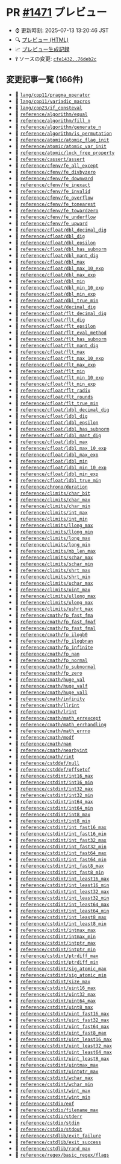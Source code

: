 # PR [\#1471](https://github.com/cpprefjp/site/pull/1471) プレビュー
- &#x231a; 更新時刻: 2025-07-13 13:20:46 JST
- &#x1f50d; [プレビュー (HTML)](https://cpprefjp.github.io/site/gen/pull/1471)
- &#x1f4c8; [プレビュー生成記録](https://github.com/cpprefjp/site/actions?query=event%3Apull_request_target+branch%3Afix-define-style)
- **&#x2AEF;** ソースの変更: [`cfe1432..76deb2c`](https://github.com/cpprefjp/site/compare/cfe143235a01e9c082afc75a97b106af47d465ad..76deb2cb11b4e2c0504d6c4dea937dd8440d5fb4)

## 変更記事一覧 (166件)

- &#x1f4dd; [`lang/cpp11/pragma_operator`](https://cpprefjp.github.io/site/gen/pull/1471/lang/cpp11/pragma_operator.html)
- &#x1f4dd; [`lang/cpp11/variadic_macros`](https://cpprefjp.github.io/site/gen/pull/1471/lang/cpp11/variadic_macros.html)
- &#x1f4dd; [`lang/cpp23/if_consteval`](https://cpprefjp.github.io/site/gen/pull/1471/lang/cpp23/if_consteval.html)
- &#x1f4dd; [`reference/algorithm/equal`](https://cpprefjp.github.io/site/gen/pull/1471/reference/algorithm/equal.html)
- &#x1f4dd; [`reference/algorithm/fill_n`](https://cpprefjp.github.io/site/gen/pull/1471/reference/algorithm/fill_n.html)
- &#x1f4dd; [`reference/algorithm/generate_n`](https://cpprefjp.github.io/site/gen/pull/1471/reference/algorithm/generate_n.html)
- &#x1f4dd; [`reference/algorithm/is_permutation`](https://cpprefjp.github.io/site/gen/pull/1471/reference/algorithm/is_permutation.html)
- &#x1f4dd; [`reference/atomic/atomic_flag_init`](https://cpprefjp.github.io/site/gen/pull/1471/reference/atomic/atomic_flag_init.html)
- &#x1f4dd; [`reference/atomic/atomic_var_init`](https://cpprefjp.github.io/site/gen/pull/1471/reference/atomic/atomic_var_init.html)
- &#x1f4dd; [`reference/atomic/lock_free_property`](https://cpprefjp.github.io/site/gen/pull/1471/reference/atomic/lock_free_property.html)
- &#x1f4dd; [`reference/cassert/assert`](https://cpprefjp.github.io/site/gen/pull/1471/reference/cassert/assert.html)
- &#x1f4dd; [`reference/cfenv/fe_all_except`](https://cpprefjp.github.io/site/gen/pull/1471/reference/cfenv/fe_all_except.html)
- &#x1f4dd; [`reference/cfenv/fe_divbyzero`](https://cpprefjp.github.io/site/gen/pull/1471/reference/cfenv/fe_divbyzero.html)
- &#x1f4dd; [`reference/cfenv/fe_downward`](https://cpprefjp.github.io/site/gen/pull/1471/reference/cfenv/fe_downward.html)
- &#x1f4dd; [`reference/cfenv/fe_inexact`](https://cpprefjp.github.io/site/gen/pull/1471/reference/cfenv/fe_inexact.html)
- &#x1f4dd; [`reference/cfenv/fe_invalid`](https://cpprefjp.github.io/site/gen/pull/1471/reference/cfenv/fe_invalid.html)
- &#x1f4dd; [`reference/cfenv/fe_overflow`](https://cpprefjp.github.io/site/gen/pull/1471/reference/cfenv/fe_overflow.html)
- &#x1f4dd; [`reference/cfenv/fe_tonearest`](https://cpprefjp.github.io/site/gen/pull/1471/reference/cfenv/fe_tonearest.html)
- &#x1f4dd; [`reference/cfenv/fe_towardzero`](https://cpprefjp.github.io/site/gen/pull/1471/reference/cfenv/fe_towardzero.html)
- &#x1f4dd; [`reference/cfenv/fe_underflow`](https://cpprefjp.github.io/site/gen/pull/1471/reference/cfenv/fe_underflow.html)
- &#x1f4dd; [`reference/cfenv/fe_upward`](https://cpprefjp.github.io/site/gen/pull/1471/reference/cfenv/fe_upward.html)
- &#x1f4dd; [`reference/cfloat/dbl_decimal_dig`](https://cpprefjp.github.io/site/gen/pull/1471/reference/cfloat/dbl_decimal_dig.html)
- &#x1f4dd; [`reference/cfloat/dbl_dig`](https://cpprefjp.github.io/site/gen/pull/1471/reference/cfloat/dbl_dig.html)
- &#x1f4dd; [`reference/cfloat/dbl_epsilon`](https://cpprefjp.github.io/site/gen/pull/1471/reference/cfloat/dbl_epsilon.html)
- &#x1f4dd; [`reference/cfloat/dbl_has_subnorm`](https://cpprefjp.github.io/site/gen/pull/1471/reference/cfloat/dbl_has_subnorm.html)
- &#x1f4dd; [`reference/cfloat/dbl_mant_dig`](https://cpprefjp.github.io/site/gen/pull/1471/reference/cfloat/dbl_mant_dig.html)
- &#x1f4dd; [`reference/cfloat/dbl_max`](https://cpprefjp.github.io/site/gen/pull/1471/reference/cfloat/dbl_max.html)
- &#x1f4dd; [`reference/cfloat/dbl_max_10_exp`](https://cpprefjp.github.io/site/gen/pull/1471/reference/cfloat/dbl_max_10_exp.html)
- &#x1f4dd; [`reference/cfloat/dbl_max_exp`](https://cpprefjp.github.io/site/gen/pull/1471/reference/cfloat/dbl_max_exp.html)
- &#x1f4dd; [`reference/cfloat/dbl_min`](https://cpprefjp.github.io/site/gen/pull/1471/reference/cfloat/dbl_min.html)
- &#x1f4dd; [`reference/cfloat/dbl_min_10_exp`](https://cpprefjp.github.io/site/gen/pull/1471/reference/cfloat/dbl_min_10_exp.html)
- &#x1f4dd; [`reference/cfloat/dbl_min_exp`](https://cpprefjp.github.io/site/gen/pull/1471/reference/cfloat/dbl_min_exp.html)
- &#x1f4dd; [`reference/cfloat/dbl_true_min`](https://cpprefjp.github.io/site/gen/pull/1471/reference/cfloat/dbl_true_min.html)
- &#x1f4dd; [`reference/cfloat/decimal_dig`](https://cpprefjp.github.io/site/gen/pull/1471/reference/cfloat/decimal_dig.html)
- &#x1f4dd; [`reference/cfloat/flt_decimal_dig`](https://cpprefjp.github.io/site/gen/pull/1471/reference/cfloat/flt_decimal_dig.html)
- &#x1f4dd; [`reference/cfloat/flt_dig`](https://cpprefjp.github.io/site/gen/pull/1471/reference/cfloat/flt_dig.html)
- &#x1f4dd; [`reference/cfloat/flt_epsilon`](https://cpprefjp.github.io/site/gen/pull/1471/reference/cfloat/flt_epsilon.html)
- &#x1f4dd; [`reference/cfloat/flt_eval_method`](https://cpprefjp.github.io/site/gen/pull/1471/reference/cfloat/flt_eval_method.html)
- &#x1f4dd; [`reference/cfloat/flt_has_subnorm`](https://cpprefjp.github.io/site/gen/pull/1471/reference/cfloat/flt_has_subnorm.html)
- &#x1f4dd; [`reference/cfloat/flt_mant_dig`](https://cpprefjp.github.io/site/gen/pull/1471/reference/cfloat/flt_mant_dig.html)
- &#x1f4dd; [`reference/cfloat/flt_max`](https://cpprefjp.github.io/site/gen/pull/1471/reference/cfloat/flt_max.html)
- &#x1f4dd; [`reference/cfloat/flt_max_10_exp`](https://cpprefjp.github.io/site/gen/pull/1471/reference/cfloat/flt_max_10_exp.html)
- &#x1f4dd; [`reference/cfloat/flt_max_exp`](https://cpprefjp.github.io/site/gen/pull/1471/reference/cfloat/flt_max_exp.html)
- &#x1f4dd; [`reference/cfloat/flt_min`](https://cpprefjp.github.io/site/gen/pull/1471/reference/cfloat/flt_min.html)
- &#x1f4dd; [`reference/cfloat/flt_min_10_exp`](https://cpprefjp.github.io/site/gen/pull/1471/reference/cfloat/flt_min_10_exp.html)
- &#x1f4dd; [`reference/cfloat/flt_min_exp`](https://cpprefjp.github.io/site/gen/pull/1471/reference/cfloat/flt_min_exp.html)
- &#x1f4dd; [`reference/cfloat/flt_radix`](https://cpprefjp.github.io/site/gen/pull/1471/reference/cfloat/flt_radix.html)
- &#x1f4dd; [`reference/cfloat/flt_rounds`](https://cpprefjp.github.io/site/gen/pull/1471/reference/cfloat/flt_rounds.html)
- &#x1f4dd; [`reference/cfloat/flt_true_min`](https://cpprefjp.github.io/site/gen/pull/1471/reference/cfloat/flt_true_min.html)
- &#x1f4dd; [`reference/cfloat/ldbl_decimal_dig`](https://cpprefjp.github.io/site/gen/pull/1471/reference/cfloat/ldbl_decimal_dig.html)
- &#x1f4dd; [`reference/cfloat/ldbl_dig`](https://cpprefjp.github.io/site/gen/pull/1471/reference/cfloat/ldbl_dig.html)
- &#x1f4dd; [`reference/cfloat/ldbl_epsilon`](https://cpprefjp.github.io/site/gen/pull/1471/reference/cfloat/ldbl_epsilon.html)
- &#x1f4dd; [`reference/cfloat/ldbl_has_subnorm`](https://cpprefjp.github.io/site/gen/pull/1471/reference/cfloat/ldbl_has_subnorm.html)
- &#x1f4dd; [`reference/cfloat/ldbl_mant_dig`](https://cpprefjp.github.io/site/gen/pull/1471/reference/cfloat/ldbl_mant_dig.html)
- &#x1f4dd; [`reference/cfloat/ldbl_max`](https://cpprefjp.github.io/site/gen/pull/1471/reference/cfloat/ldbl_max.html)
- &#x1f4dd; [`reference/cfloat/ldbl_max_10_exp`](https://cpprefjp.github.io/site/gen/pull/1471/reference/cfloat/ldbl_max_10_exp.html)
- &#x1f4dd; [`reference/cfloat/ldbl_max_exp`](https://cpprefjp.github.io/site/gen/pull/1471/reference/cfloat/ldbl_max_exp.html)
- &#x1f4dd; [`reference/cfloat/ldbl_min`](https://cpprefjp.github.io/site/gen/pull/1471/reference/cfloat/ldbl_min.html)
- &#x1f4dd; [`reference/cfloat/ldbl_min_10_exp`](https://cpprefjp.github.io/site/gen/pull/1471/reference/cfloat/ldbl_min_10_exp.html)
- &#x1f4dd; [`reference/cfloat/ldbl_min_exp`](https://cpprefjp.github.io/site/gen/pull/1471/reference/cfloat/ldbl_min_exp.html)
- &#x1f4dd; [`reference/cfloat/ldbl_true_min`](https://cpprefjp.github.io/site/gen/pull/1471/reference/cfloat/ldbl_true_min.html)
- &#x1f4dd; [`reference/chrono/duration`](https://cpprefjp.github.io/site/gen/pull/1471/reference/chrono/duration.html)
- &#x1f4dd; [`reference/climits/char_bit`](https://cpprefjp.github.io/site/gen/pull/1471/reference/climits/char_bit.html)
- &#x1f4dd; [`reference/climits/char_max`](https://cpprefjp.github.io/site/gen/pull/1471/reference/climits/char_max.html)
- &#x1f4dd; [`reference/climits/char_min`](https://cpprefjp.github.io/site/gen/pull/1471/reference/climits/char_min.html)
- &#x1f4dd; [`reference/climits/int_max`](https://cpprefjp.github.io/site/gen/pull/1471/reference/climits/int_max.html)
- &#x1f4dd; [`reference/climits/int_min`](https://cpprefjp.github.io/site/gen/pull/1471/reference/climits/int_min.html)
- &#x1f4dd; [`reference/climits/llong_max`](https://cpprefjp.github.io/site/gen/pull/1471/reference/climits/llong_max.html)
- &#x1f4dd; [`reference/climits/llong_min`](https://cpprefjp.github.io/site/gen/pull/1471/reference/climits/llong_min.html)
- &#x1f4dd; [`reference/climits/long_max`](https://cpprefjp.github.io/site/gen/pull/1471/reference/climits/long_max.html)
- &#x1f4dd; [`reference/climits/long_min`](https://cpprefjp.github.io/site/gen/pull/1471/reference/climits/long_min.html)
- &#x1f4dd; [`reference/climits/mb_len_max`](https://cpprefjp.github.io/site/gen/pull/1471/reference/climits/mb_len_max.html)
- &#x1f4dd; [`reference/climits/schar_max`](https://cpprefjp.github.io/site/gen/pull/1471/reference/climits/schar_max.html)
- &#x1f4dd; [`reference/climits/schar_min`](https://cpprefjp.github.io/site/gen/pull/1471/reference/climits/schar_min.html)
- &#x1f4dd; [`reference/climits/shrt_max`](https://cpprefjp.github.io/site/gen/pull/1471/reference/climits/shrt_max.html)
- &#x1f4dd; [`reference/climits/shrt_min`](https://cpprefjp.github.io/site/gen/pull/1471/reference/climits/shrt_min.html)
- &#x1f4dd; [`reference/climits/uchar_max`](https://cpprefjp.github.io/site/gen/pull/1471/reference/climits/uchar_max.html)
- &#x1f4dd; [`reference/climits/uint_max`](https://cpprefjp.github.io/site/gen/pull/1471/reference/climits/uint_max.html)
- &#x1f4dd; [`reference/climits/ullong_max`](https://cpprefjp.github.io/site/gen/pull/1471/reference/climits/ullong_max.html)
- &#x1f4dd; [`reference/climits/ulong_max`](https://cpprefjp.github.io/site/gen/pull/1471/reference/climits/ulong_max.html)
- &#x1f4dd; [`reference/climits/ushrt_max`](https://cpprefjp.github.io/site/gen/pull/1471/reference/climits/ushrt_max.html)
- &#x1f4dd; [`reference/cmath/fp_fast_fma`](https://cpprefjp.github.io/site/gen/pull/1471/reference/cmath/fp_fast_fma.html)
- &#x1f4dd; [`reference/cmath/fp_fast_fmaf`](https://cpprefjp.github.io/site/gen/pull/1471/reference/cmath/fp_fast_fmaf.html)
- &#x1f4dd; [`reference/cmath/fp_fast_fmal`](https://cpprefjp.github.io/site/gen/pull/1471/reference/cmath/fp_fast_fmal.html)
- &#x1f4dd; [`reference/cmath/fp_ilogb0`](https://cpprefjp.github.io/site/gen/pull/1471/reference/cmath/fp_ilogb0.html)
- &#x1f4dd; [`reference/cmath/fp_ilogbnan`](https://cpprefjp.github.io/site/gen/pull/1471/reference/cmath/fp_ilogbnan.html)
- &#x1f4dd; [`reference/cmath/fp_infinite`](https://cpprefjp.github.io/site/gen/pull/1471/reference/cmath/fp_infinite.html)
- &#x1f4dd; [`reference/cmath/fp_nan`](https://cpprefjp.github.io/site/gen/pull/1471/reference/cmath/fp_nan.html)
- &#x1f4dd; [`reference/cmath/fp_normal`](https://cpprefjp.github.io/site/gen/pull/1471/reference/cmath/fp_normal.html)
- &#x1f4dd; [`reference/cmath/fp_subnormal`](https://cpprefjp.github.io/site/gen/pull/1471/reference/cmath/fp_subnormal.html)
- &#x1f4dd; [`reference/cmath/fp_zero`](https://cpprefjp.github.io/site/gen/pull/1471/reference/cmath/fp_zero.html)
- &#x1f4dd; [`reference/cmath/huge_val`](https://cpprefjp.github.io/site/gen/pull/1471/reference/cmath/huge_val.html)
- &#x1f4dd; [`reference/cmath/huge_valf`](https://cpprefjp.github.io/site/gen/pull/1471/reference/cmath/huge_valf.html)
- &#x1f4dd; [`reference/cmath/huge_vall`](https://cpprefjp.github.io/site/gen/pull/1471/reference/cmath/huge_vall.html)
- &#x1f4dd; [`reference/cmath/infinity`](https://cpprefjp.github.io/site/gen/pull/1471/reference/cmath/infinity.html)
- &#x1f4dd; [`reference/cmath/llrint`](https://cpprefjp.github.io/site/gen/pull/1471/reference/cmath/llrint.html)
- &#x1f4dd; [`reference/cmath/lrint`](https://cpprefjp.github.io/site/gen/pull/1471/reference/cmath/lrint.html)
- &#x1f4dd; [`reference/cmath/math_errexcept`](https://cpprefjp.github.io/site/gen/pull/1471/reference/cmath/math_errexcept.html)
- &#x1f4dd; [`reference/cmath/math_errhandling`](https://cpprefjp.github.io/site/gen/pull/1471/reference/cmath/math_errhandling.html)
- &#x1f4dd; [`reference/cmath/math_errno`](https://cpprefjp.github.io/site/gen/pull/1471/reference/cmath/math_errno.html)
- &#x1f4dd; [`reference/cmath/modf`](https://cpprefjp.github.io/site/gen/pull/1471/reference/cmath/modf.html)
- &#x1f4dd; [`reference/cmath/nan`](https://cpprefjp.github.io/site/gen/pull/1471/reference/cmath/nan.html)
- &#x1f4dd; [`reference/cmath/nearbyint`](https://cpprefjp.github.io/site/gen/pull/1471/reference/cmath/nearbyint.html)
- &#x1f4dd; [`reference/cmath/rint`](https://cpprefjp.github.io/site/gen/pull/1471/reference/cmath/rint.html)
- &#x1f4dd; [`reference/cstddef/null`](https://cpprefjp.github.io/site/gen/pull/1471/reference/cstddef/null.html)
- &#x1f4dd; [`reference/cstddef/offsetof`](https://cpprefjp.github.io/site/gen/pull/1471/reference/cstddef/offsetof.html)
- &#x1f4dd; [`reference/cstdint/int16_max`](https://cpprefjp.github.io/site/gen/pull/1471/reference/cstdint/int16_max.html)
- &#x1f4dd; [`reference/cstdint/int16_min`](https://cpprefjp.github.io/site/gen/pull/1471/reference/cstdint/int16_min.html)
- &#x1f4dd; [`reference/cstdint/int32_max`](https://cpprefjp.github.io/site/gen/pull/1471/reference/cstdint/int32_max.html)
- &#x1f4dd; [`reference/cstdint/int32_min`](https://cpprefjp.github.io/site/gen/pull/1471/reference/cstdint/int32_min.html)
- &#x1f4dd; [`reference/cstdint/int64_max`](https://cpprefjp.github.io/site/gen/pull/1471/reference/cstdint/int64_max.html)
- &#x1f4dd; [`reference/cstdint/int64_min`](https://cpprefjp.github.io/site/gen/pull/1471/reference/cstdint/int64_min.html)
- &#x1f4dd; [`reference/cstdint/int8_max`](https://cpprefjp.github.io/site/gen/pull/1471/reference/cstdint/int8_max.html)
- &#x1f4dd; [`reference/cstdint/int8_min`](https://cpprefjp.github.io/site/gen/pull/1471/reference/cstdint/int8_min.html)
- &#x1f4dd; [`reference/cstdint/int_fast16_max`](https://cpprefjp.github.io/site/gen/pull/1471/reference/cstdint/int_fast16_max.html)
- &#x1f4dd; [`reference/cstdint/int_fast16_min`](https://cpprefjp.github.io/site/gen/pull/1471/reference/cstdint/int_fast16_min.html)
- &#x1f4dd; [`reference/cstdint/int_fast32_max`](https://cpprefjp.github.io/site/gen/pull/1471/reference/cstdint/int_fast32_max.html)
- &#x1f4dd; [`reference/cstdint/int_fast32_min`](https://cpprefjp.github.io/site/gen/pull/1471/reference/cstdint/int_fast32_min.html)
- &#x1f4dd; [`reference/cstdint/int_fast64_max`](https://cpprefjp.github.io/site/gen/pull/1471/reference/cstdint/int_fast64_max.html)
- &#x1f4dd; [`reference/cstdint/int_fast64_min`](https://cpprefjp.github.io/site/gen/pull/1471/reference/cstdint/int_fast64_min.html)
- &#x1f4dd; [`reference/cstdint/int_fast8_max`](https://cpprefjp.github.io/site/gen/pull/1471/reference/cstdint/int_fast8_max.html)
- &#x1f4dd; [`reference/cstdint/int_fast8_min`](https://cpprefjp.github.io/site/gen/pull/1471/reference/cstdint/int_fast8_min.html)
- &#x1f4dd; [`reference/cstdint/int_least16_max`](https://cpprefjp.github.io/site/gen/pull/1471/reference/cstdint/int_least16_max.html)
- &#x1f4dd; [`reference/cstdint/int_least16_min`](https://cpprefjp.github.io/site/gen/pull/1471/reference/cstdint/int_least16_min.html)
- &#x1f4dd; [`reference/cstdint/int_least32_max`](https://cpprefjp.github.io/site/gen/pull/1471/reference/cstdint/int_least32_max.html)
- &#x1f4dd; [`reference/cstdint/int_least32_min`](https://cpprefjp.github.io/site/gen/pull/1471/reference/cstdint/int_least32_min.html)
- &#x1f4dd; [`reference/cstdint/int_least64_max`](https://cpprefjp.github.io/site/gen/pull/1471/reference/cstdint/int_least64_max.html)
- &#x1f4dd; [`reference/cstdint/int_least64_min`](https://cpprefjp.github.io/site/gen/pull/1471/reference/cstdint/int_least64_min.html)
- &#x1f4dd; [`reference/cstdint/int_least8_max`](https://cpprefjp.github.io/site/gen/pull/1471/reference/cstdint/int_least8_max.html)
- &#x1f4dd; [`reference/cstdint/int_least8_min`](https://cpprefjp.github.io/site/gen/pull/1471/reference/cstdint/int_least8_min.html)
- &#x1f4dd; [`reference/cstdint/intmax_max`](https://cpprefjp.github.io/site/gen/pull/1471/reference/cstdint/intmax_max.html)
- &#x1f4dd; [`reference/cstdint/intmax_min`](https://cpprefjp.github.io/site/gen/pull/1471/reference/cstdint/intmax_min.html)
- &#x1f4dd; [`reference/cstdint/intptr_max`](https://cpprefjp.github.io/site/gen/pull/1471/reference/cstdint/intptr_max.html)
- &#x1f4dd; [`reference/cstdint/intptr_min`](https://cpprefjp.github.io/site/gen/pull/1471/reference/cstdint/intptr_min.html)
- &#x1f4dd; [`reference/cstdint/ptrdiff_max`](https://cpprefjp.github.io/site/gen/pull/1471/reference/cstdint/ptrdiff_max.html)
- &#x1f4dd; [`reference/cstdint/ptrdiff_min`](https://cpprefjp.github.io/site/gen/pull/1471/reference/cstdint/ptrdiff_min.html)
- &#x1f4dd; [`reference/cstdint/sig_atomic_max`](https://cpprefjp.github.io/site/gen/pull/1471/reference/cstdint/sig_atomic_max.html)
- &#x1f4dd; [`reference/cstdint/sig_atomic_min`](https://cpprefjp.github.io/site/gen/pull/1471/reference/cstdint/sig_atomic_min.html)
- &#x1f4dd; [`reference/cstdint/size_max`](https://cpprefjp.github.io/site/gen/pull/1471/reference/cstdint/size_max.html)
- &#x1f4dd; [`reference/cstdint/uint16_max`](https://cpprefjp.github.io/site/gen/pull/1471/reference/cstdint/uint16_max.html)
- &#x1f4dd; [`reference/cstdint/uint32_max`](https://cpprefjp.github.io/site/gen/pull/1471/reference/cstdint/uint32_max.html)
- &#x1f4dd; [`reference/cstdint/uint64_max`](https://cpprefjp.github.io/site/gen/pull/1471/reference/cstdint/uint64_max.html)
- &#x1f4dd; [`reference/cstdint/uint8_max`](https://cpprefjp.github.io/site/gen/pull/1471/reference/cstdint/uint8_max.html)
- &#x1f4dd; [`reference/cstdint/uint_fast16_max`](https://cpprefjp.github.io/site/gen/pull/1471/reference/cstdint/uint_fast16_max.html)
- &#x1f4dd; [`reference/cstdint/uint_fast32_max`](https://cpprefjp.github.io/site/gen/pull/1471/reference/cstdint/uint_fast32_max.html)
- &#x1f4dd; [`reference/cstdint/uint_fast64_max`](https://cpprefjp.github.io/site/gen/pull/1471/reference/cstdint/uint_fast64_max.html)
- &#x1f4dd; [`reference/cstdint/uint_fast8_max`](https://cpprefjp.github.io/site/gen/pull/1471/reference/cstdint/uint_fast8_max.html)
- &#x1f4dd; [`reference/cstdint/uint_least16_max`](https://cpprefjp.github.io/site/gen/pull/1471/reference/cstdint/uint_least16_max.html)
- &#x1f4dd; [`reference/cstdint/uint_least32_max`](https://cpprefjp.github.io/site/gen/pull/1471/reference/cstdint/uint_least32_max.html)
- &#x1f4dd; [`reference/cstdint/uint_least64_max`](https://cpprefjp.github.io/site/gen/pull/1471/reference/cstdint/uint_least64_max.html)
- &#x1f4dd; [`reference/cstdint/uint_least8_max`](https://cpprefjp.github.io/site/gen/pull/1471/reference/cstdint/uint_least8_max.html)
- &#x1f4dd; [`reference/cstdint/uintmax_max`](https://cpprefjp.github.io/site/gen/pull/1471/reference/cstdint/uintmax_max.html)
- &#x1f4dd; [`reference/cstdint/uintptr_max`](https://cpprefjp.github.io/site/gen/pull/1471/reference/cstdint/uintptr_max.html)
- &#x1f4dd; [`reference/cstdint/wchar_max`](https://cpprefjp.github.io/site/gen/pull/1471/reference/cstdint/wchar_max.html)
- &#x1f4dd; [`reference/cstdint/wchar_min`](https://cpprefjp.github.io/site/gen/pull/1471/reference/cstdint/wchar_min.html)
- &#x1f4dd; [`reference/cstdint/wint_max`](https://cpprefjp.github.io/site/gen/pull/1471/reference/cstdint/wint_max.html)
- &#x1f4dd; [`reference/cstdint/wint_min`](https://cpprefjp.github.io/site/gen/pull/1471/reference/cstdint/wint_min.html)
- &#x1f4dd; [`reference/cstdio/eof`](https://cpprefjp.github.io/site/gen/pull/1471/reference/cstdio/eof.html)
- &#x1f4dd; [`reference/cstdio/filename_max`](https://cpprefjp.github.io/site/gen/pull/1471/reference/cstdio/filename_max.html)
- &#x1f4dd; [`reference/cstdio/stderr`](https://cpprefjp.github.io/site/gen/pull/1471/reference/cstdio/stderr.html)
- &#x1f4dd; [`reference/cstdio/stdin`](https://cpprefjp.github.io/site/gen/pull/1471/reference/cstdio/stdin.html)
- &#x1f4dd; [`reference/cstdio/stdout`](https://cpprefjp.github.io/site/gen/pull/1471/reference/cstdio/stdout.html)
- &#x1f4dd; [`reference/cstdlib/exit_failure`](https://cpprefjp.github.io/site/gen/pull/1471/reference/cstdlib/exit_failure.html)
- &#x1f4dd; [`reference/cstdlib/exit_success`](https://cpprefjp.github.io/site/gen/pull/1471/reference/cstdlib/exit_success.html)
- &#x1f4dd; [`reference/cstdlib/rand_max`](https://cpprefjp.github.io/site/gen/pull/1471/reference/cstdlib/rand_max.html)
- &#x1f4dd; [`reference/regex/basic_regex/flags`](https://cpprefjp.github.io/site/gen/pull/1471/reference/regex/basic_regex/flags.html)
